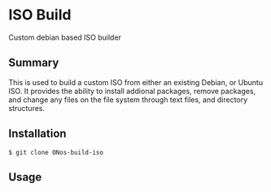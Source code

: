 # ISO Build
Custom debian based ISO builder

## Summary

This is used to build a custom ISO from either an existing Debian, or Ubuntu ISO.  It provides the ability to install addional packages, remove packages, and change any files on the file system through text files, and directory structures.

## Installation

```
$ git clone ONos-build-iso
```

## Usage
